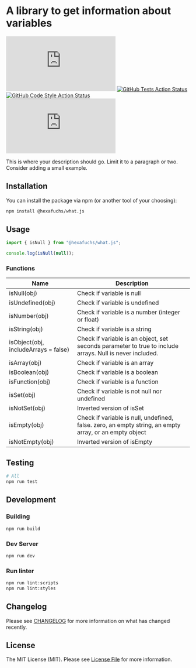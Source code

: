 # A library to get information about variables

[![Latest Version on NPM](https://img.shields.io/npm/v/%40hexafuchs%2Fwhat.js?style=flat-square)](https://www.npmjs.com/package/@hexafuchs/what.js)
[![GitHub Tests Action Status](https://img.shields.io/github/actions/workflow/status/hexafuchs/what.js/run-tests.yml?branch=main&label=tests&style=flat-square)](https://github.com/hexafuchs/what.js/actions?query=workflow%3Arun-tests+branch%3Amain)
[![GitHub Code Style Action Status](https://img.shields.io/github/actions/workflow/status/hexafuchs/what.js/fix-ts-code-style-issues.yml?branch=main&label=code%20style&style=flat-square)](https://github.com/hexafuchs/what.js/actions?query=workflow%3A"Fix+Typescript+code+style+issues"+branch%3Amain)
[![Monthly Downloads](https://img.shields.io/npm/dm/%40hexafuchs%2Fwhat.js?style=flat-square)](hhttps://www.npmjs.com/package/@hexafuchs/what.js)

This is where your description should go. Limit it to a paragraph or two. Consider adding a small example.

## Installation

You can install the package via npm (or another tool of your choosing):

```bash
npm install @hexafuchs/what.js
```

## Usage

```typescript
import { isNull } from "@hexafuchs/what.js";

console.log(isNull(null));
```

### Functions

| Name                                 | Description                                                                                              |
| ------------------------------------ | -------------------------------------------------------------------------------------------------------- |
| isNull(obj)                          | Check if variable is null                                                                                |
| isUndefined(obj)                     | Check if variable is undefined                                                                           |
| isNumber(obj)                        | Check if variable is a number (integer or float)                                                         |
| isString(obj)                        | Check if variable is a string                                                                            |
| isObject(obj, includeArrays = false) | Check if variable is an object, set seconds parameter to true to include arrays. Null is never included. |
| isArray(obj)                         | Check if variable is an array                                                                            |
| isBoolean(obj)                       | Check if variable is a boolean                                                                           |
| isFunction(obj)                      | Check if variable is a function                                                                          |
| isSet(obj)                           | Check if variable is not null nor undefined                                                              |
| isNotSet(obj)                        | Inverted version of isSet                                                                                |
| isEmpty(obj)                         | Check if variable is null, undefined, false. zero, an empty string, an empty array, or an empty object   |
| isNotEmpty(obj)                      | Inverted version of isEmpty                                                                              |

## Testing

```bash
# All
npm run test
```

## Development

### Building

```bash
npm run build
```

### Dev Server

```bash
npm run dev
```

### Run linter

```bash
npm run lint:scripts
npm run lint:styles
```

## Changelog

Please see [CHANGELOG](https://github.com/Hexafuchs/what.js/blob/main/CHANGELOG.md) for more information on what has changed recently.

## License

The MIT License (MIT). Please see [License File](https://github.com/Hexafuchs/what.js/blob/main/LICENSE.md) for more information.
